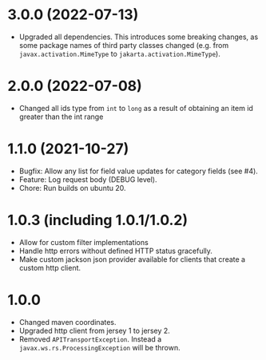 # 3.0.0 (2022-07-13)
* Upgraded all dependencies. This introduces some breaking changes, as some package names of third party classes changed (e.g. from `javax.activation.MimeType` to `jakarta.activation.MimeType`).

# 2.0.0 (2022-07-08)
* Changed all ids type from `int` to `long` as a result of obtaining an item id greater than the int range

# 1.1.0 (2021-10-27)
* Bugfix: Allow any list for field value updates for category fields (see #4).
* Feature: Log request body (DEBUG level).
* Chore: Run builds on ubuntu 20.

# 1.0.3 (including 1.0.1/1.0.2)
* Allow for custom filter implementations
* Handle http errors without defined HTTP status gracefully.
* Make custom jackson json provider available for clients that create a custom http client.

# 1.0.0
* Changed maven coordinates.
* Upgraded http client from jersey 1 to jersey 2.
* Removed `APITransportException`. Instead a `javax.ws.rs.ProcessingException` will be thrown.
